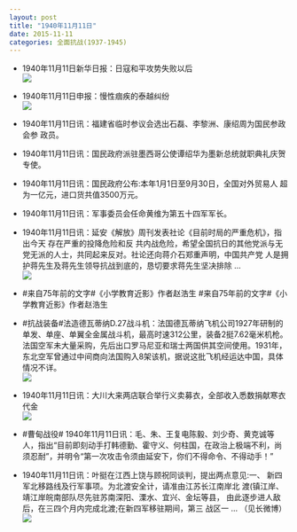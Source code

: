 ```yaml
---
layout: post
title: "1940年11月11日"
date: 2015-11-11
categories: 全面抗战(1937-1945)
---
```


<meta name="referrer" content="no-referrer" />

- 1940年11月11日新华日报：日寇和平攻势失败以后 <br/><img src="https://ww4.sinaimg.cn/large/aca367d8jw1exxg3jo3xtj21250i0ah1.jpg" />

- 1940年11月11日申报：慢性痼疾的泰越纠纷 <br/><img src="https://ww1.sinaimg.cn/large/aca367d8jw1exxedsk8x2j20ru0yh1fi.jpg" />

- 1940年11月11日讯：福建省临时参议会选出石磊、李黎洲、康绍周为国民参政会参 政员。 

- 1940年11月11日讯：国民政府派驻墨西哥公使谭绍华为墨新总统就职典礼庆贺专使。 

- 1940年11月11日讯：国民政府公布:本年1月1日至9月30日，全国对外贸易人 超为一亿元，进口货共值3500万元。 

- 1940年11月11日讯：军事委员会任命黄维为第五十四军军长。 

- 1940年11月11日讯：延安《解放》周刊发表社论《目前时局的严重危机》，指出今天 存在严重的投降危险和反 共内战危险，希望全国抗日的其他党派与无 党无派的人士，共同起来反对。社论还向蒋介石郑重声明，中国共产党 人是拥护蒋先生及蒋先生领导抗战到底的，恳切要求蒋先生坚决排除  ...  <br/><img src="https://ww4.sinaimg.cn/large/aca367d8jw1exwupr2crcj20c8090q42.jpg" />

- #来自75年前的文字#《小学教育近影》作者赵浩生 #来自75年前的文字#《小学教育近影》作者赵浩生 

- #抗战装备#法造德瓦蒂纳D.27战斗机：法国德瓦蒂纳飞机公司1927年研制的单发、单座、单翼全金属战斗机，最高时速312公里，装备2挺7.62毫米机枪。法国空军未大量采购，先后出口罗马尼亚和瑞士两国供其空间使用。1931年，东北空军曾通过中间商向法国购入8架该机，据说这批飞机经运达中国，具体情况不详。 <br/><img src="https://ww4.sinaimg.cn/large/aca367d8jw1exwszqywi7j20b31aaqaf.jpg" />

- 1940年11月11日讯：大川大来两店联合举行义卖募衣，全部收入悉数捐献寒衣代金 <br/><img src="https://ww1.sinaimg.cn/large/aca367d8jw1exwrtzfi58j20f00acmyf.jpg" />

- #曹甸战役# 1940年11月11日讯：毛、朱、王复电陈毅、刘少奇、黄克诚等人，指出“目前即刻动手打韩德勤、霍守义、何柱国，在政治上极端不利，尚须忍耐”，并明令“第一次攻击令须由延安下，你们不得命令、不得动手！” 

- 1940年11月11日讯：叶挺在江西上饶与顾祝同谈判，提出两点意见:一、 新四军北移路线及行军事项。为北渡安全计，请准由江苏长江南岸北 渡(镇江岸、靖江岸皖南部队尽先驻苏南深阳、溧水、宜兴、金坛等县， 由此逐步进人敌后，在三四个月内完成北渡;在新四军移驻期间，第三 战区一 ... （见长微博） <br/><img src="https://ww4.sinaimg.cn/large/aca367d8jw1exwns1qh26j20c80ft40u.jpg" />

